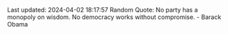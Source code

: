 Last updated: 2024-04-02 18:17:57
Random Quote: No party has a monopoly on wisdom. No democracy works without compromise. - Barack Obama